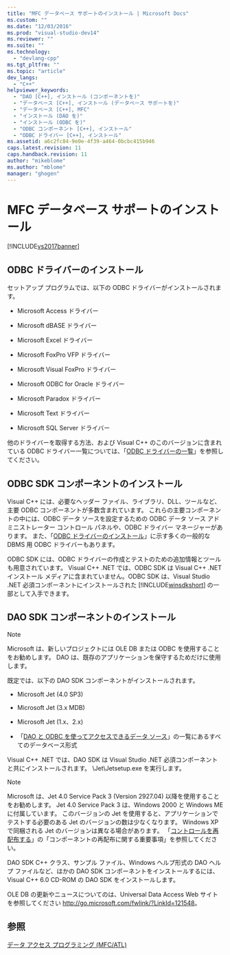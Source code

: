```yaml
---
title: "MFC データベース サポートのインストール | Microsoft Docs"
ms.custom: ""
ms.date: "12/03/2016"
ms.prod: "visual-studio-dev14"
ms.reviewer: ""
ms.suite: ""
ms.technology: 
  - "devlang-cpp"
ms.tgt_pltfrm: ""
ms.topic: "article"
dev_langs: 
  - "C++"
helpviewer_keywords: 
  - "DAO [C++], インストール (コンポーネントを)"
  - "データベース [C++], インストール (データベース サポートを)"
  - "データベース [C++], MFC"
  - "インストール (DAO を)"
  - "インストール (ODBC を)"
  - "ODBC コンポーネント [C++], インストール"
  - "ODBC ドライバー [C++], インストール"
ms.assetid: a6c2fc84-9e0e-4f39-a464-0bcbc415b946
caps.latest.revision: 11
caps.handback.revision: 11
author: "mikeblome"
ms.author: "mblome"
manager: "ghogen"
---
```

# MFC データベース サポートのインストール
[!INCLUDE[vs2017banner](../assembler/inline/includes/vs2017banner.md)]

##  <a name="_core_odbc_drivers_installed"></a> ODBC ドライバーのインストール  
 セットアップ プログラムでは、以下の ODBC ドライバーがインストールされます。  
  
-   Microsoft Access ドライバー  
  
-   Microsoft dBASE ドライバー  
  
-   Microsoft Excel ドライバー  
  
-   Microsoft FoxPro VFP ドライバー  
  
-   Microsoft Visual FoxPro ドライバー  
  
-   Microsoft ODBC for Oracle ドライバー  
  
-   Microsoft Paradox ドライバー  
  
-   Microsoft Text ドライバー  
  
-   Microsoft SQL Server ドライバー  
  
 他のドライバーを取得する方法、および Visual C\+\+ のこのバージョンに含まれている ODBC ドライバー一覧については、「[ODBC ドライバーの一覧](../data/odbc/odbc-driver-list.md)」を参照してください。  
  
##  <a name="_core_odbc_sdk_components_installed"></a> ODBC SDK コンポーネントのインストール  
 Visual C\+\+ には、必要なヘッダー ファイル、ライブラリ、DLL、ツールなど、主要 ODBC コンポーネントが多数含まれています。  これらの主要コンポーネントの中には、ODBC データ ソースを設定するための ODBC データ ソース アドミニストレーター コントロール パネルや、ODBC ドライバー マネージャーがあります。  また、「[ODBC ドライバーのインストール](#_core_odbc_drivers_installed)」に示す多くの一般的な DBMS 用 ODBC ドライバーもあります。  
  
 ODBC SDK には、ODBC ドライバーの作成とテストのための追加情報とツールも用意されています。  Visual C\+\+ .NET では、ODBC SDK は Visual C\+\+ .NET インストール メディアに含まれていません。ODBC SDK は、Visual Studio .NET 必須コンポーネントにインストールされた [!INCLUDE[winsdkshort](../atl/reference/includes/winsdkshort_md.md)] の一部として入手できます。  
  
##  <a name="_core_dao_sdk_components_installed"></a> DAO SDK コンポーネントのインストール  
  
> [!NOTE]
>  Microsoft は、新しいプロジェクトには OLE DB または ODBC を使用することをお勧めします。  DAO は、既存のアプリケーションを保守するためだけに使用します。  
  
 既定では、以下の DAO SDK コンポーネントがインストールされます。  
  
-   Microsoft Jet \(4.0 SP3\)  
  
-   Microsoft Jet \(3.x MDB\)  
  
-   Microsoft Jet \(1.x、2.x\)  
  
-   「[DAO と ODBC を使ってアクセスできるデータ ソース](../data/what-data-sources-can-i-access-with-dao-and-odbc-q.md)」の一覧にあるすべてのデータベース形式  
  
 Visual C\+\+ .NET では、DAO SDK は Visual Studio .NET 必須コンポーネントと共にインストールされます。  \\Jet\\Jetsetup.exe を実行します。  
  
> [!NOTE]
>  Microsoft は、Jet 4.0 Service Pack 3 \(Version 2927.04\) 以降を使用することをお勧めします。  Jet 4.0 Service Pack 3 は、Windows 2000 と Windows ME に付属しています。  このバージョンの Jet を使用すると、アプリケーションでテストする必要のある Jet のバージョンの数は少なくなります。  Windows XP で同梱される Jet のバージョンは異なる場合があります。  「[コントロールを再配布する](../Topic/Redistributing%20Controls.md)」の「コンポーネントの再配布に関する重要事項」を参照してください。  
  
 DAO SDK C\+\+ クラス、サンプル ファイル、Windows ヘルプ形式の DAO ヘルプ ファイルなど、ほかの DAO SDK コンポーネントをインストールするには、Visual C\+\+ 6.0 CD\-ROM の DAO SDK をインストールします。  
  
 OLE DB の更新やニュースについてのは、Universal Data Access Web サイトを参照してください [http:\/\/go.microsoft.com\/fwlink\/?LinkId\=121548](http://go.microsoft.com/fwlink/?LinkId=121548)。  
  
## 参照  
 [データ アクセス プログラミング \(MFC\/ATL\)](../data/data-access-programming-mfc-atl.md)